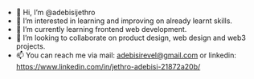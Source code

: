 - 👋 Hi, I’m @adebisijethro
- 👀 I’m interested in learning and improving on already learnt skills.
- 🌱 I’m currently learning frontend web development.
- 💞️ I’m looking to collaborate on product design, web design and web3 projects.
- 📫 You can reach me via mail: adebisirevel@gmail.com or linkedin: https://www.linkedin.com/in/jethro-adebisi-21872a20b/

<!---
adebisijethro/adebisijethro is a ✨ special ✨ repository because its `README.md` (this file) appears on your GitHub profile.
You can click the Preview link to take a look at your changes.
--->
